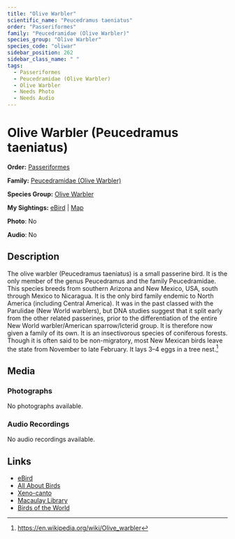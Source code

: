 ```yaml
---
title: "Olive Warbler"
scientific_name: "Peucedramus taeniatus"
order: "Passeriformes"
family: "Peucedramidae (Olive Warbler)"
species_group: "Olive Warbler"
species_code: "oliwar"
sidebar_position: 262
sidebar_class_name: " "
tags: 
  - Passeriformes
  - Peucedramidae (Olive Warbler)
  - Olive Warbler
  - Needs Photo
  - Needs Audio
---
```


# Olive Warbler (Peucedramus taeniatus)

**Order:** [Passeriformes](/tags/passeriformes)

**Family:** [Peucedramidae (Olive Warbler)](/tags/peucedramidae-olive-warbler)

**Species Group:** [Olive Warbler](/tags/olive-warbler)

**My Sightings:** [eBird](https://ebird.org/lifelist?r=world&time=life&spp=oliwar) | [Map](/map?species_code=oliwar)

**Photo**: No 

**Audio**: No

## Description
The olive warbler (Peucedramus taeniatus) is a small passerine bird. It is the only member of the genus Peucedramus and the family Peucedramidae.
This species breeds from southern Arizona and New Mexico, USA, south through Mexico to Nicaragua. It is the only bird family endemic to North America (including Central America). It was in the past classed with the Parulidae (New World warblers), but DNA studies suggest that it split early from the other related passerines, prior to the differentiation of the entire New World warbler/American sparrow/Icterid group. It is therefore now given a family of its own.
It is an insectivorous species of coniferous forests. Though it is often said to be non-migratory, most New Mexican birds leave the state from November to late February. It lays 3–4 eggs in a tree nest.[^1]

[^1]: https://en.wikipedia.org/wiki/Olive_warbler

## Media
### Photographs
No photographs available.

### Audio Recordings
No audio recordings available.

## Links
* [eBird](https://ebird.org/species/oliwar) 
* [All About Birds](https://www.allaboutbirds.org/guide/oliwar) 
* [Xeno-canto](https://www.xeno-canto.org/species/peucedramus-taeniatus) 
* [Macaulay Library](https://search.macaulaylibrary.org/catalog?taxonCode=oliwar&sort=rating_rank_desc)
* [Birds of the World](https://birdsoftheworld.org/bow/species/oliwar)
